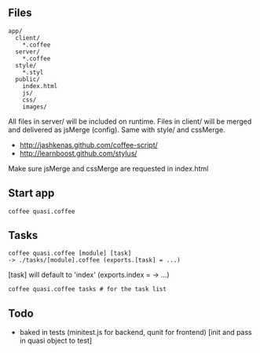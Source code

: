 ## Files

    app/
      client/
        *.coffee
      server/
        *.coffee
      style/
        *.styl
      public/
        index.html
        js/
        css/
        images/

All files in server/ will be included on runtime. Files in client/ will be merged and delivered as jsMerge (config).
Same with style/ and cssMerge.

  - http://jashkenas.github.com/coffee-script/
  - http://learnboost.github.com/stylus/

Make sure jsMerge and cssMerge are requested in index.html


## Start app
    coffee quasi.coffee
    

## Tasks

    coffee quasi.coffee [module] [task]
    -> ./tasks/[module].coffee (exports.[task] = ...)

[task] will default to 'index' (exports.index = -> ...)

    coffee quasi.coffee tasks # for the task list

## Todo
  - baked in tests (minitest.js for backend, qunit for frontend) [init and pass in quasi object to test]